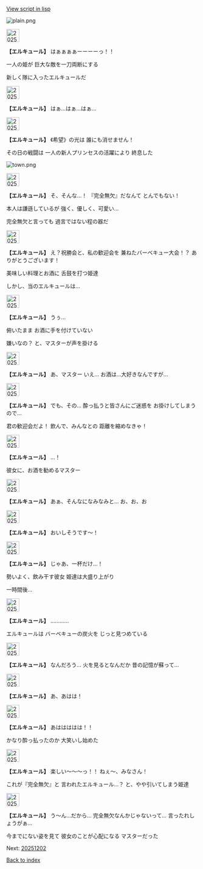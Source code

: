 [View script in lisp](../scripts/20251201.txt)

![plain.png](../images/backgrounds/plain.png)

<img src="../images/units/202511.png" alt="202511.png" height="34"/>

**【エルキュール】**
はぁぁぁぁーーーーっ！！

一人の姫が
巨大な敵を一刀両断にする

新しく隊に入ったエルキュールだ

<img src="../images/units/202511.png" alt="202511.png" height="34"/>

**【エルキュール】**
はぁ…はぁ…はぁ…

<img src="../images/units/202511.png" alt="202511.png" height="34"/>

**【エルキュール】**
《希望》の光は
誰にも消せません！

その日の戦闘は
一人の新人プリンセスの活躍により
終息した

![town.png](../images/backgrounds/town.png)

<img src="../images/units/202511.png" alt="202511.png" height="34"/>

**【エルキュール】**
そ、そんな…！
『完全無欠』だなんて
とんでもない！

本人は謙遜しているが
強く、優しく、可愛い…

完全無欠と言っても
過言ではない程の器だ

<img src="../images/units/202511.png" alt="202511.png" height="34"/>

**【エルキュール】**
え？祝勝会と、私の歓迎会を
兼ねたバーベキュー大会！？
ありがとうございます！

美味しい料理とお酒に
舌鼓を打つ姫達

しかし、当のエルキュールは…

<img src="../images/units/202511.png" alt="202511.png" height="34"/>

**【エルキュール】**
うぅ…

俯いたまま
お酒に手を付けていない

嫌いなの？
と、マスターが声を掛ける

<img src="../images/units/202511.png" alt="202511.png" height="34"/>

**【エルキュール】**
あ、マスター
いえ…
お酒は…大好きなんですが…

<img src="../images/units/202511.png" alt="202511.png" height="34"/>

**【エルキュール】**
でも、その…
酔っ払うと皆さんにご迷惑を
お掛けしてしまうので…

君の歓迎会だよ！
飲んで、みんなとの
距離を縮めなきゃ！

<img src="../images/units/202511.png" alt="202511.png" height="34"/>

**【エルキュール】**
…！

彼女に、お酒を勧めるマスター

<img src="../images/units/202511.png" alt="202511.png" height="34"/>

**【エルキュール】**
あぁ、そんなになみなみと…
お、お、お

<img src="../images/units/202511.png" alt="202511.png" height="34"/>

**【エルキュール】**
おいしそうです～！

<img src="../images/units/202511.png" alt="202511.png" height="34"/>

**【エルキュール】**
じゃあ、一杯だけ…！

勢いよく、飲み干す彼女
姫達は大盛り上がり

一時間後…

<img src="../images/units/202511.png" alt="202511.png" height="34"/>

**【エルキュール】**
…………

エルキュールは
バーベキューの炭火を
じっと見つめている

<img src="../images/units/202511.png" alt="202511.png" height="34"/>

**【エルキュール】**
なんだろう…
火を見るとなんだか
昔の記憶が蘇って…

<img src="../images/units/202511.png" alt="202511.png" height="34"/>

**【エルキュール】**
あ、あはは！

<img src="../images/units/202511.png" alt="202511.png" height="34"/>

**【エルキュール】**
あははははは！！

かなり酔っ払ったのか
大笑いし始めた

<img src="../images/units/202511.png" alt="202511.png" height="34"/>

**【エルキュール】**
楽しい～～～っ！！
ねぇ～、みなさん！

これが『完全無欠』と
言われたエルキュール…？
と、やや引いてしまう姫達

<img src="../images/units/202511.png" alt="202511.png" height="34"/>

**【エルキュール】**
う～ん…だから…
完全無欠なんかじゃないって…
言ったれしょうがぁ…

今までにない姿を見て
彼女のことが心配になる
マスターだった


Next: [20251202](20251202.md)

[Back to index](index.md)
